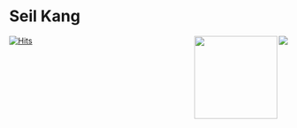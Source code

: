 # Seil Kang
[![Hits](https://hits.seeyoufarm.com/api/count/incr/badge.svg?url=https%3A%2F%2Fgithub.com%2Fhaesoo9410&count_bg=%23EB8B10&title_bg=%23684327&icon=&icon_color=%23E7E7E7&title=VISIT&edge_flat=false)](https://github.com/seilk)
<img align='right' src="http://mazassumnida.wtf/api/v2/generate_badge?boj=seilk">
<img align='right' src="https://github-readme-stats.vercel.app/api?username=seilk" height="150">
